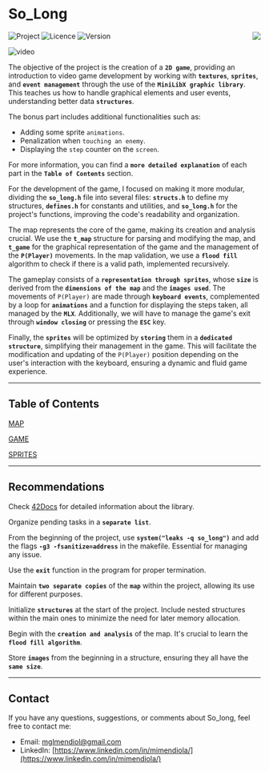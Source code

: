 # So_Long

<div>

  ![Project](https://img.shields.io/badge/Project-So_Long-blue)
  ![Licence](https://img.shields.io/badge/Licence-MIT-orange)
  ![Version](https://img.shields.io/badge/Version-1.0-green)
  <a href="https://github.com/MiMendiola/So_long/tree/main/Documentation/es/README.es.md" >
    <img src="https://img.shields.io/badge/Cambiar_Idioma-Español-purple" align="right">
  </a>

</div>

![video](https://github.com/MiMendiola/So_long/assets/98388947/d7297805-0d39-43b6-a6ef-76c4b5b1bbd1)

The objective of the project is the creation of a **`2D game`**, providing an introduction to video game development by working with **`textures`**, **`sprites`**, and **`event management`** through the use of the **`MiniLibX graphic library`**. This teaches us how to handle graphical elements and user events, understanding better data **`structures`**.

The bonus part includes additional functionalities such as:

- Adding some sprite `animations`.
- Penalization when `touching an enemy`.
- Displaying the `step` counter on the `screen`.

For more information, you can find a **`more detailed explanation`** of each part in the **`Table of Contents`** section.

For the development of the game, I focused on making it more modular, dividing the **`so_long.h`** file into several files: **`structs.h`** to define my structures, **`defines.h`** for constants and utilities, and **`so_long.h`** for the project's functions, improving the code's readability and organization.

The map represents the core of the game, making its creation and analysis crucial. We use the **`t_map`** structure for parsing and modifying the map, and **`t_game`** for the graphical representation of the game and the management of the **`P(Player)`** movements. In the map validation, we use a **`flood fill`** algorithm to check if there is a valid path, implemented recursively.

The gameplay consists of a **`representation through sprites`**, whose **`size`** is derived from the **`dimensions of the map`** and the **`images used`**. The movements of `P(Player)` are made through **`keyboard events`**, complemented by a loop for **`animations`** and a function for displaying the steps taken, all managed by the **`MLX`**. Additionally, we will have to manage the game's exit through **`window closing`** or pressing the **`ESC`** key.

Finally, the **`sprites`** will be optimized by **`storing`** them in a **`dedicated structure`**, simplifying their management in the game. This will facilitate the modification and updating of the `P(Player)` position depending on the user's interaction with the keyboard, ensuring a dynamic and fluid game experience.

---

## **Table of Contents**

[MAP](https://github.com/MiMendiola/So_long/tree/main/Documentation/MAP.md)

[GAME](https://github.com/MiMendiola/So_long/tree/main/Documentation/GAME.md)

[SPRITES](https://github.com/MiMendiola/So_long/tree/main/Documentation/SPRITES.md)

---

## **Recommendations**

Check [42Docs](https://harm-smits.github.io/42docs/libs/minilibx/getting_started.html) for detailed information about the library.

Organize pending tasks in a **`separate list`**.

From the beginning of the project, use **`system("leaks -q so_long")`** and add the flags **`-g3 -fsanitize=address`** in the makefile. Essential for managing any issue.

Use the **`exit`** function in the program for proper termination.

Maintain **`two separate copies`** of the **`map`** within the project, allowing its use for different purposes.

Initialize **`structures`** at the start of the project. Include nested structures within the main ones to minimize the need for later memory allocation.

Begin with the **`creation and analysis`** of the map. It's crucial to learn the **`flood fill algorithm`**.

Store **`images`** from the beginning in a structure, ensuring they all have the **`same size`**.

---

## **Contact**

If you have any questions, suggestions, or comments about So_long, feel free to contact me:

- Email:
[mglmendiol@gmail.com](mailto:mglmendiol@gmail.com)
- LinkedIn:
[https://www.linkedin.com/in/mimendiola/](https://www.linkedin.com/in/mimendiola/)
